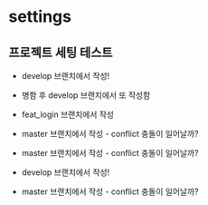 # settings

## 프로젝트 세팅 테스트

- develop 브랜치에서 작성!

- 병함 후 develop 브랜치에서 또 작성함

- feat_login 브랜치에서 작성
- master 브랜치에서 작성 - conflict 충돌이 일어날까?
- master 브랜치에서 작성 - conflict 충돌이 일어날까?
- develop 브랜치에서 작성!
- master 브랜치에서 작성 - conflict 충돌이 일어날까?
